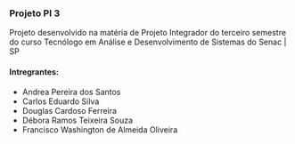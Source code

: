 ### Projeto PI 3
Projeto desenvolvido na matéria de Projeto Integrador do terceiro semestre do curso Tecnólogo em Análise e Desenvolvimento de Sistemas do Senac | SP

#### Intregrantes:
- Andrea Pereira dos Santos
- Carlos Eduardo Silva 
- Douglas Cardoso Ferreira
- Débora Ramos Teixeira Souza
- Francisco Washington de Almeida Oliveira
